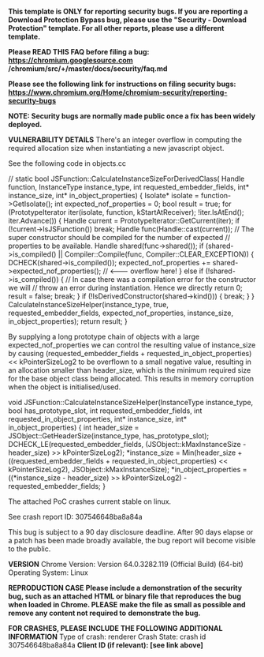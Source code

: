 <b>This template is ONLY for reporting security bugs. If you are reporting a</b>
<b>Download Protection Bypass bug, please use the "Security - Download</b>
<b>Protection" template. For all other reports, please use a different</b>
<b>template.</b>

<b>Please READ THIS FAQ before filing a bug: https://chromium.googlesource.com</b>
<b>/chromium/src/+/master/docs/security/faq.md</b>

<b>Please see the following link for instructions on filing security bugs:</b>
<b>https://www.chromium.org/Home/chromium-security/reporting-security-bugs</b>

<b>NOTE: Security bugs are normally made public once a fix has been widely</b>
<b>deployed.</b>

<b>VULNERABILITY DETAILS</b>
There's an integer overflow in computing the required allocation size when instantiating a new javascript object. 

See the following code in objects.cc

// static
bool JSFunction::CalculateInstanceSizeForDerivedClass(
    Handle<JSFunction> function, InstanceType instance_type,
    int requested_embedder_fields, int* instance_size,
    int* in_object_properties) {
  Isolate* isolate = function->GetIsolate();
  int expected_nof_properties = 0;
  bool result = true;
  for (PrototypeIterator iter(isolate, function, kStartAtReceiver);
       !iter.IsAtEnd(); iter.Advance()) {
    Handle<JSReceiver> current =
        PrototypeIterator::GetCurrent<JSReceiver>(iter);
    if (!current->IsJSFunction()) break;
    Handle<JSFunction> func(Handle<JSFunction>::cast(current));
    // The super constructor should be compiled for the number of expected
    // properties to be available.
    Handle<SharedFunctionInfo> shared(func->shared());
    if (shared->is_compiled() ||
        Compiler::Compile(func, Compiler::CLEAR_EXCEPTION)) {
      DCHECK(shared->is_compiled());
      expected_nof_properties += shared->expected_nof_properties(); // <--- overflow here!
    } else if (!shared->is_compiled()) {
      // In case there was a compilation error for the constructor we will
      // throw an error during instantiation. Hence we directly return 0;
      result = false;
      break;
    }
    if (!IsDerivedConstructor(shared->kind())) {
      break;
    }
  }
  CalculateInstanceSizeHelper(instance_type, true, requested_embedder_fields,
                              expected_nof_properties, instance_size,
                              in_object_properties);
  return result;
}

By supplying a long prototype chain of objects with a large expected_nof_properties we can control the resulting value of instance_size by causing (requested_embedder_fields + requested_in_object_properties) << kPointerSizeLog2 to be overflown to a small negative value, resulting in an allocation smaller than header_size, which is the minimum required size for the base object class being allocated. This results in memory corruption when the object is initialised/used.

void JSFunction::CalculateInstanceSizeHelper(InstanceType instance_type,
                                             bool has_prototype_slot,
                                             int requested_embedder_fields,
                                             int requested_in_object_properties,
                                             int* instance_size,
                                             int* in_object_properties) {
  int header_size = JSObject::GetHeaderSize(instance_type, has_prototype_slot);
  DCHECK_LE(requested_embedder_fields,
            (JSObject::kMaxInstanceSize - header_size) >> kPointerSizeLog2);
  *instance_size =
      Min(header_size +
              ((requested_embedder_fields + requested_in_object_properties)
               << kPointerSizeLog2),
          JSObject::kMaxInstanceSize);
  *in_object_properties = ((*instance_size - header_size) >> kPointerSizeLog2) -
                          requested_embedder_fields;
}

The attached PoC crashes current stable on linux.

See crash report ID: 307546648ba8a84a

This bug is subject to a 90 day disclosure deadline. After 90 days elapse
or a patch has been made broadly available, the bug report will become
visible to the public.


<b>VERSION</b>
Chrome Version: Version 64.0.3282.119 (Official Build) (64-bit)
Operating System: Linux

<b>REPRODUCTION CASE</b>
<b>Please include a demonstration of the security bug, such as an attached</b>
<b>HTML or binary file that reproduces the bug when loaded in Chrome. PLEASE</b>
<b>make the file as small as possible and remove any content not required to</b>
<b>demonstrate the bug.</b>

<b>FOR CRASHES, PLEASE INCLUDE THE FOLLOWING ADDITIONAL INFORMATION</b>
Type of crash: renderer
Crash State: crash id 307546648ba8a84a
<b>Client ID (if relevant): [see link above]</b>
